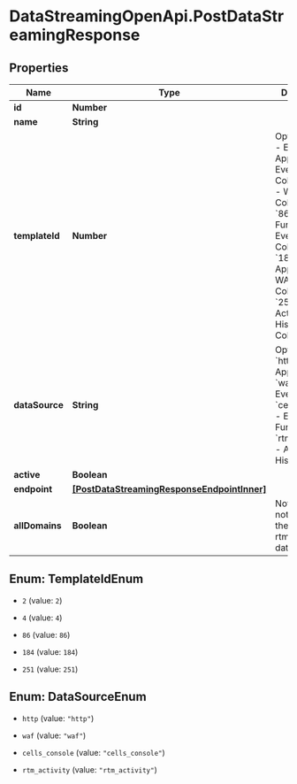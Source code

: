 # DataStreamingOpenApi.PostDataStreamingResponse

## Properties

Name | Type | Description | Notes
------------ | ------------- | ------------- | -------------
**id** | **Number** |  | [optional] 
**name** | **String** |  | [optional] 
**templateId** | **Number** | Options:  * &#x60;2&#x60; - Edge Applications Event Collector  * &#x60;4&#x60; - WAF Event Collector  * &#x60;86&#x60; - Edge Functions Event Collector  * &#x60;184&#x60; - Edge Applications + WAF Event Collector  * &#x60;251&#x60; - Activity History Collector  | [optional] 
**dataSource** | **String** | Options:  * &#x60;http&#x60; - Edge Applications  * &#x60;waf&#x60; - WAF Events  * &#x60;cells_console&#x60; - Edge Functions  * &#x60;rtm_activity&#x60; - Activity History  | [optional] 
**active** | **Boolean** |  | [optional] 
**endpoint** | [**[PostDataStreamingResponseEndpointInner]**](PostDataStreamingResponseEndpointInner.md) |  | [optional] 
**allDomains** | **Boolean** | Note:  * Field not used with the rtm_activity data source.  | [optional] 



## Enum: TemplateIdEnum


* `2` (value: `2`)

* `4` (value: `4`)

* `86` (value: `86`)

* `184` (value: `184`)

* `251` (value: `251`)





## Enum: DataSourceEnum


* `http` (value: `"http"`)

* `waf` (value: `"waf"`)

* `cells_console` (value: `"cells_console"`)

* `rtm_activity` (value: `"rtm_activity"`)




